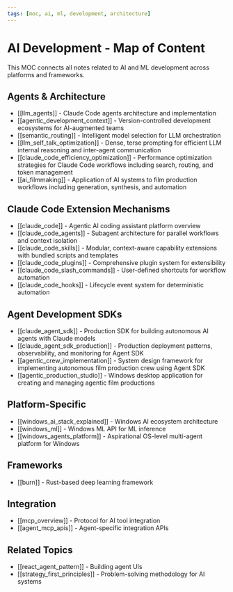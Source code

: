 ```yaml
---
tags: [moc, ai, ml, development, architecture]
---
```

# AI Development - Map of Content

This MOC connects all notes related to AI and ML development across platforms and frameworks.

## Agents & Architecture

- [[llm_agents]] - Claude Code agents architecture and implementation
- [[agentic_development_context]] - Version-controlled development ecosystems for AI-augmented teams
- [[semantic_routing]] - Intelligent model selection for LLM orchestration
- [[llm_self_talk_optimization]] - Dense, terse prompting for efficient LLM internal reasoning and inter-agent communication
- [[claude_code_efficiency_optimization]] - Performance optimization strategies for Claude Code workflows including search, routing, and token management
- [[ai_filmmaking]] - Application of AI systems to film production workflows including generation, synthesis, and automation

## Claude Code Extension Mechanisms

- [[claude_code]] - Agentic AI coding assistant platform overview
- [[claude_code_agents]] - Subagent architecture for parallel workflows and context isolation
- [[claude_code_skills]] - Modular, context-aware capability extensions with bundled scripts and templates
- [[claude_code_plugins]] - Comprehensive plugin system for extensibility
- [[claude_code_slash_commands]] - User-defined shortcuts for workflow automation
- [[claude_code_hooks]] - Lifecycle event system for deterministic automation

## Agent Development SDKs

- [[claude_agent_sdk]] - Production SDK for building autonomous AI agents with Claude models
- [[claude_agent_sdk_production]] - Production deployment patterns, observability, and monitoring for Agent SDK
- [[agentic_crew_implementation]] - System design framework for implementing autonomous film production crew using Agent SDK
- [[agentic_production_studio]] - Windows desktop application for creating and managing agentic film productions

## Platform-Specific

- [[windows_ai_stack_explained]] - Windows AI ecosystem architecture
- [[windows_ml]] - Windows ML API for ML inference
- [[windows_agents_platform]] - Aspirational OS-level multi-agent platform for Windows

## Frameworks

- [[burn]] - Rust-based deep learning framework

## Integration

- [[mcp_overview]] - Protocol for AI tool integration
- [[agent_mcp_apis]] - Agent-specific integration APIs

## Related Topics

- [[react_agent_pattern]] - Building agent UIs
- [[strategy_first_principles]] - Problem-solving methodology for AI systems
